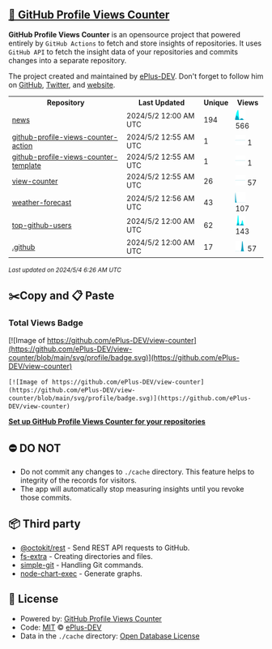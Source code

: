 ## [🚀 GitHub Profile Views Counter](https://github.com/ePlus-DEV/github-profile-views-counter-template)
**GitHub Profile Views Counter** is an opensource project that powered entirely by  `GitHub Actions` to fetch and store insights of repositories.
It uses `GitHub API` to fetch the insight data of your repositories and commits changes into a separate repository.

The project created and maintained by [ePlus-DEV](https://github.com/ePlus-DEV). Don't forget to follow him on [GitHub](https://github.com/ePlus-DEV), [Twitter](https://twitter.com/david_nguyen94), and [website](https://eplus.dev/).

<table>
	<tr>
		<th>
			Repository
		</th>
		<th>
			Last Updated
		</th>
		<th>
			Unique
		</th>
		<th>
			Views
		</th>
	</tr>
	<tr>
		<td>
			<a href="https://github.com/ePlus-DEV/view-counter/tree/main/readme/745030381/week.md">
				news
			</a>
		</td>
		<td>
			2024/5/2 12:00 AM UTC
		</td>
		<td>
			194
		</td>
		<td>
			<img alt="Response time graph" src="https://github.com/ePlus-DEV/view-counter/raw/main/graph/745030381/small/week.png" height="20"> 566
		</td>
	</tr>
	<tr>
		<td>
			<a href="https://github.com/ePlus-DEV/view-counter/tree/main/readme/749627856/week.md">
				github-profile-views-counter-action
			</a>
		</td>
		<td>
			2024/5/2 12:55 AM UTC
		</td>
		<td>
			1
		</td>
		<td>
			<img alt="Response time graph" src="https://github.com/ePlus-DEV/view-counter/raw/main/graph/749627856/small/week.png" height="20"> 1
		</td>
	</tr>
	<tr>
		<td>
			<a href="https://github.com/ePlus-DEV/view-counter/tree/main/readme/749706189/week.md">
				github-profile-views-counter-template
			</a>
		</td>
		<td>
			2024/5/2 12:55 AM UTC
		</td>
		<td>
			1
		</td>
		<td>
			<img alt="Response time graph" src="https://github.com/ePlus-DEV/view-counter/raw/main/graph/749706189/small/week.png" height="20"> 1
		</td>
	</tr>
	<tr>
		<td>
			<a href="https://github.com/ePlus-DEV/view-counter/tree/main/readme/749818534/week.md">
				view-counter
			</a>
		</td>
		<td>
			2024/5/2 12:55 AM UTC
		</td>
		<td>
			26
		</td>
		<td>
			<img alt="Response time graph" src="https://github.com/ePlus-DEV/view-counter/raw/main/graph/749818534/small/week.png" height="20"> 57
		</td>
	</tr>
	<tr>
		<td>
			<a href="https://github.com/ePlus-DEV/view-counter/tree/main/readme/691005143/week.md">
				weather-forecast
			</a>
		</td>
		<td>
			2024/5/2 12:56 AM UTC
		</td>
		<td>
			43
		</td>
		<td>
			<img alt="Response time graph" src="https://github.com/ePlus-DEV/view-counter/raw/main/graph/691005143/small/week.png" height="20"> 107
		</td>
	</tr>
	<tr>
		<td>
			<a href="https://github.com/ePlus-DEV/view-counter/tree/main/readme/749591754/week.md">
				top-github-users
			</a>
		</td>
		<td>
			2024/5/2 12:00 AM UTC
		</td>
		<td>
			62
		</td>
		<td>
			<img alt="Response time graph" src="https://github.com/ePlus-DEV/view-counter/raw/main/graph/749591754/small/week.png" height="20"> 143
		</td>
	</tr>
	<tr>
		<td>
			<a href="https://github.com/ePlus-DEV/view-counter/tree/main/readme/685088620/week.md">
				.github
			</a>
		</td>
		<td>
			2024/5/2 12:00 AM UTC
		</td>
		<td>
			17
		</td>
		<td>
			<img alt="Response time graph" src="https://github.com/ePlus-DEV/view-counter/raw/main/graph/685088620/small/week.png" height="20"> 57
		</td>
	</tr>
</table>

<small><i>Last updated on 2024/5/4 6:26 AM UTC</i></small>

## ✂️Copy and 📋 Paste
### Total Views Badge
[![Image of https://github.com/ePlus-DEV/view-counter](https://github.com/ePlus-DEV/view-counter/blob/main/svg/profile/badge.svg)](https://github.com/ePlus-DEV/view-counter)

```readme
[![Image of https://github.com/ePlus-DEV/view-counter](https://github.com/ePlus-DEV/view-counter/blob/main/svg/profile/badge.svg)](https://github.com/ePlus-DEV/view-counter)
```
[**Set up GitHub Profile Views Counter for your repositories**](https://github.com/ePlus-DEV/github-profile-views-counter-template)
## ⛔ DO NOT
- Do not commit any changes to `./cache` directory. This feature helps to integrity of the records for visitors.
- The app will automatically stop measuring insights until you revoke those commits.
## 📦 Third party

- [@octokit/rest](https://www.npmjs.com/package/@octokit/rest) - Send REST API requests to GitHub.
- [fs-extra](https://www.npmjs.com/package/fs-extra) - Creating directories and files.
- [simple-git](https://www.npmjs.com/package/simple-git) - Handling Git commands.
- [node-chart-exec](https://www.npmjs.com/package/node-chart-exec) - Generate graphs.
## 📄 License
- Powered by: [GitHub Profile Views Counter](https://github.com/ePlus-DEV/github-profile-views-counter-template)
- Code: [MIT](./LICENSE) © [ePlus-DEV](https://github.com/ePlus-DEV)
- Data in the `./cache` directory: [Open Database License](https://opendatacommons.org/licenses/odbl/1-0/)